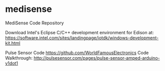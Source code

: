 # medisense
MediSense Code Repository

Download Intel's Eclipse C/C++ development environment for Edison at:
https://software.intel.com/sites/landingpage/iotdk/windows-development-kit.html

Pulse Sensor Code
https://github.com/WorldFamousElectronics
Code Walkthrough:
http://pulsesensor.com/pages/pulse-sensor-amped-arduino-v1dot1
